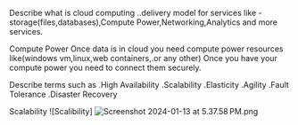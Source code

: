 Describe what is cloud computing
..delivery model for services like -storage(files,databases),Compute Power,Networking,Analytics and more services.

Compute Power
Once data is in cloud you need compute power resources like(windows vm,linux,web containers,.or any other)
Once you have your compute power you need to connect them securely.



Describe terms such as
.High Availability
.Scalability
.Elasticity
.Agility
.Fault Tolerance
.Disaster Recovery


Scalability
![Scalibility]
![Screenshot 2024-01-13 at 5.37.58 PM.png](..%2F..%2F..%2F..%2F..%2F..%2F..%2F..%2F..%2FDesktop%2FScreenshot%202024-01-13%20at%205.37.58%E2%80%AFPM.png)
